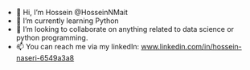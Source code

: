 - 👋 Hi, I’m Hossein @HosseinNMait
- 🌱 I’m currently learning Python
- 💞️ I’m looking to collaborate on anything related to data science or python programming.
- 📫 You can reach me via my linkedIn: www.linkedin.com/in/hossein-naseri-6549a3a8


<!---
- 👀 I’m interested in ...
- ⚡ Fun fact: I was a game designer for 9 years
HosseinNMait/HosseinNMait is a ✨ special ✨ repository because its `README.md` (this file) appears on your GitHub profile.
You can click the Preview link to take a look at your changes.
--->
